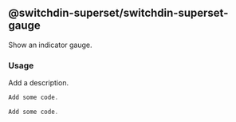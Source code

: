 ## @switchdin-superset/switchdin-superset-gauge

Show an indicator gauge.

### Usage

Add a description.


```js
Add some code.
```

```js
Add some code.
```
